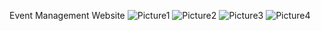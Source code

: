 Event Management Website
![Picture1](https://github.com/naba1710/E-P/assets/77396325/6b1766d8-9e69-4120-b1e6-7d932225893a)
![Picture2](https://github.com/naba1710/E-P/assets/77396325/285f5de7-767f-41b4-bc72-906a02277d68)
![Picture3](https://github.com/naba1710/E-P/assets/77396325/7b93abd1-9991-4401-a1c0-365ddfb2d26c)
![Picture4](https://github.com/naba1710/E-P/assets/77396325/a06fa27f-4bb0-495d-bc30-5f59ab9edbb6)
